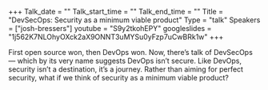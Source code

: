 +++
Talk_date = ""
Talk_start_time = ""
Talk_end_time = ""
Title = "DevSecOps: Security as a minimum viable product"
Type = "talk"
Speakers = ["josh-bressers"]
youtube = "S9y2tkohEPY"
googleslides = "1j562K7NLOhyOXck2aX9ONNT3uMYSu0yFzp7uCwBRk1w"
+++

First open source won, then DevOps won. Now, there’s talk of DevSecOps — which by its very name suggests DevOps isn’t secure. Like DevOps, security isn’t a destination, it’s a journey. Rather than aiming for perfect security, what if we think of security as a minimum viable product?
